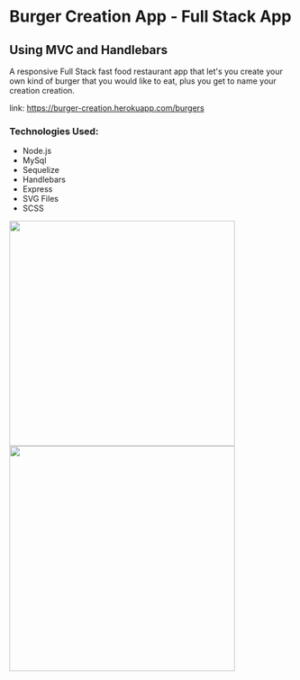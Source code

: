 # Burger Creation App - Full Stack App 
## Using MVC and Handlebars

A responsive Full Stack fast food restaurant app that let's you create your own kind of burger that you would like to eat, plus you get to name your creation creation.

link: https://burger-creation.herokuapp.com/burgers

### Technologies Used:
- Node.js
- MySql
- Sequelize
- Handlebars
- Express
- SVG Files
- SCSS

<p float="left">
  <img src="https://saboya-dev-github.s3.amazonaws.com/Screen+Shot+2020-11-10+at+6.07.43+PM.png" width=400px />
  <img src="https://saboya-dev-github.s3.amazonaws.com/Screen+Shot+2020-11-10+at+6.08.11+PM.png" width=400px />
</p>
